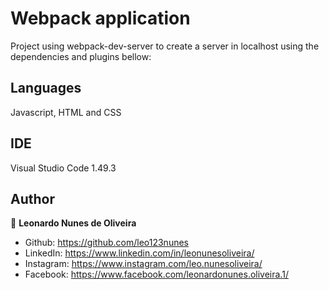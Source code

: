 # Webpack application

Project using webpack-dev-server to create a server in localhost using the dependencies and plugins bellow:

## Languages

Javascript, HTML and CSS

## IDE

Visual Studio Code 1.49.3

## Author

👤 **Leonardo Nunes de Oliveira**

* Github: https://github.com/leo123nunes
* LinkedIn: https://www.linkedin.com/in/leonunesoliveira/
* Instagram: https://www.instagram.com/leo.nunesoliveira/
* Facebook: https://www.facebook.com/leonardonunes.oliveira.1/
